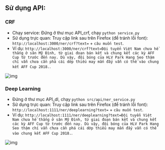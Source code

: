 ## Sử dụng API:

### CRF
* Chạy service: Đứng ở thư mục API_crf, chạy `python service.py`
* Sử dụng trực quan: Truy cập link sau trên Firefox (để tránh lỗi font):
`http://localhost:3000/ner/crf?text=` + `câu muốn test`.
* Ví dụ: `http://localhost:3000/ner/crf?text=Đội tuyển Việt Nam chưa hề thắng ở sân Mỹ Đình, từ giai đoạn bán kết và chung kết các kỳ AFF Cup từ trước đến nay. Dù vậy, đội bóng của HLV Park Hang Seo thậm chí vẫn chưa cần phá cái dớp thiếu may mắn đấy vẫn có thể vào chung kết AFF Cup 2018.`.

 ![img](https://i.imgur.com/oRD7lyS.png)

### Deep Learning
* Đứng ở thư mục API_dl, chạy `python src/api/ner_service.py`
* Sử dụng trực quan: Truy cập link sau trên Firefox (để tránh lỗi font):
`http://localhost:1111/ner/deeplearning?text=` + `câu muốn test`.
* Ví dụ: `http://localhost:1111/ner/deeplearning?text=Đội tuyển Việt Nam chưa hề thắng ở sân Mỹ Đình, từ giai đoạn bán kết và chung kết các kỳ AFF Cup từ trước đến nay. Dù vậy, đội bóng của HLV Park Hang Seo thậm chí vẫn chưa cần phá cái dớp thiếu may mắn đấy vẫn có thể vào chung kết AFF Cup 2018.`.

 ![img](https://i.imgur.com/DNobt2H.png)
